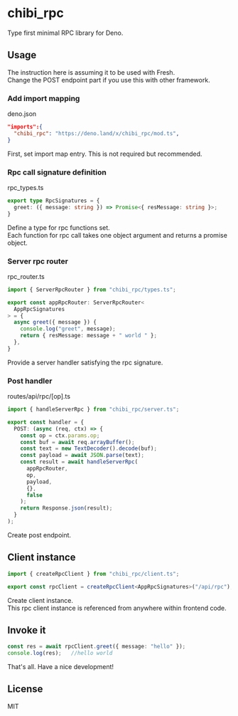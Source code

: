 # chibi_rpc

Type first minimal RPC library for Deno.

##  Usage

The instruction here is assuming it to be used with Fresh.  
Change the POST endpoint part if you use this with other framework.

### Add import mapping

deno.json

```json
"imports":{
  "chibi_rpc": "https://deno.land/x/chibi_rpc/mod.ts",
}
```

First, set import map entry. This is not required but recommended.


### Rpc call signature definition

rpc_types.ts
```ts
export type RpcSignatures = {
  greet: ({ message: string }) => Promise<{ resMessage: string }>;
}
```

Define a type for rpc functions set.  
Each function for rpc call takes one object argument and returns a promise object.

### Server rpc router

rpc_router.ts
```ts
import { ServerRpcRouter } from "chibi_rpc/types.ts";

export const appRpcRouter: ServerRpcRouter<
  AppRpcSignatures
> = {
  async greet({ message }) {
    console.log("greet", message);
    return { resMessage: message + " world " };
  },
}
```

Provide a server handler satisfying the rpc signature.

### Post handler

routes/api/rpc/[op].ts
```ts
import { handleServerRpc } from "chibi_rpc/server.ts";

export const handler = {
  POST: (async (req, ctx) => {
    const op = ctx.params.op;
    const buf = await req.arrayBuffer();
    const text = new TextDecoder().decode(buf);
    const payload = await JSON.parse(text);
    const result = await handleServerRpc(
      appRpcRouter,
      op,
      payload,
      {},
      false
    );
    return Response.json(result);
  }
);
```

Create post endpoint.

## Client instance

```ts
import { createRpcClient } from "chibi_rpc/client.ts";

export const rpcClient = createRpcClient<AppRpcSignatures>("/api/rpc");
```

Create client instance.  
This rpc client instance is referenced from anywhere within frontend code.

## Invoke it

```ts
const res = await rpcClient.greet({ message: "hello" });
console.log(res);   //hello world
```

That's all. Have a nice development!


## License
MIT


